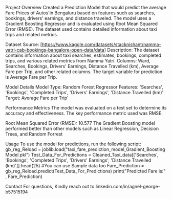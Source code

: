 Project Overview
Created a Prediction Model that would predict the average Fare Prices of Autos'in Bengaluru based on features such as searches, bookings, drivers' earnings, and distance traveled. The model uses a Gradient Boosting Regressor and is evaluated using Root Mean Squared Error (RMSE). The dataset used contains detailed information about taxi trips and related metrics.

Dataset
Source: [https://www.kaggle.com/datasets/stacknishant/namma-yatri-cab-bookings-bangalore-open-data/data] 
Description: The dataset contains information about taxi searches, estimates, bookings, completed trips, and various related metrics from Namma Yatri.
Columns:
Ward, Searches, Bookings, Drivers' Earnings, Distance Travelled (km), Average Fare per Trip, and other related columns.
The target variable for prediction is Average Fare per Trip.

Model Details
Model Type: Random Forest Regressor
Features:
'Searches', 'Bookings', 'Completed Trips', 'Drivers\' Earnings', 'Distance Travelled (km)'
Target: Average Fare per Trip'

Performance Metrics
The model was evaluated on a test set to determine its accuracy and effectiveness. The key performance metric used was RMSE.

Root Mean Squared Error (RMSE): 10.577
The Gradient Boosting model performed better than other models such as Linear Regression, Decision Trees, and Random Forrest

Usage
To use the model for predictions, run the following script:
gb_reg_Reload = joblib.load("taxi_fare_prediction_model_Gradient_Boosting Model.pkl")
Test_Data_For_Predictions = Cleaned_Taxi_data[['Searches', 'Bookings', 'Completed Trips', 'Drivers\' Earnings', 'Distance Travelled (km)']].head(25) #You can use Sample data too
Fare_Prediction = gb_reg_Reload.predict(Test_Data_For_Predictions)
print("Predicted Fare is:" , Fare_Prediction)


Contact
For questions, Kindly reach out to linkedin.com/in/agnel-george-b57515194
